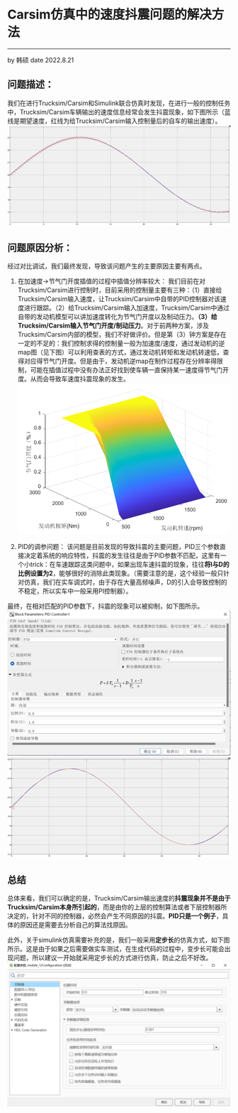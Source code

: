 # Carsim仿真中的速度抖震问题的解决方法
---
by 韩硕 
date 2022.8.21

## 问题描述：
我们在进行Trucksim/Carsim和Simulink联合仿真时发现，在进行一般的控制任务中，Trucksim/Carsim车辆输出的速度信息经常会发生抖震现象，如下图所示（蓝线是期望速度，红线为给Trucksim/Carsim输入控制量后的自车的输出速度）。
![](images/Carsim仿真中的速度抖震问题的解决方法_image_1.png)

## 问题原因分析：
经过对比调试，我们最终发现，导致该问题产生的主要原因主要有两点。
1. 在加速度->节气门开度插值的过程中插值分辨率较大：
我们目前在对Trucksim/Carsim进行控制时，目前采用的控制量主要有三种：（1）直接给Trucksim/Carsim输入速度，让Trucksim/Carsim中自带的PID控制器对该速度进行跟踪。（2）给Trucksim/Carsim输入加速度，Trucksim/Carsim中通过自带的发动机模型可以讲加速度转化为节气门开度以及制动压力。**（3）给Trucksim/Carsim输入节气门开度/制动压力**。对于前两种方案，涉及Trucksim/Carsim内部的模型，我们不好做评价。但是第（3）钟方案是存在一定的不足的：我们控制求得的控制量一般为加速度/速度，通过发动机的逆map图（见下图）可以利用查表的方式，通过发动机转矩和发动机转速低，查得对应得节气门开度。但是由于，发动机逆map在制作过程存在分辨率得限制，可能在插值过程中没有办法正好找到使车辆一直保持某一速度得节气门开度。从而会导致车速度抖震现象的发生。
![](images/Carsim仿真中的速度抖震问题的解决方法_image_2.png)

2. PID的调参问题：
该问题是目前发现的导致抖震的主要问题，PID三个参数直接决定着系统的响应特性，抖震的发生往往是由于PID参数不匹配，这里有一个小trick：在车速跟踪这类问题中，如果出现车速抖震的现象，往往**将I与D的比例设置为2**，能够很好的消除此类现象。（需要注意的是，这个经验一般只针对仿真，我们在实车调式时，由于存在大量高频噪声，D的引入会导致控制的不稳定，所以实车中一般采用PI控制器）。

最终，在相对匹配的PID参数下，抖震的现象可以被抑制，如下图所示。
![](images/Carsim仿真中的速度抖震问题的解决方法_image_3.png)
![](images/Carsim仿真中的速度抖震问题的解决方法_image_4.png)

## 总结
总体来看，我们可以确定的是，Trucksim/Carsim输出速度的**抖震现象并不是由于Trucksim/Carsim本身所引起的**，而是由你的上层的控制算法或者下层控制器所决定的，针对不同的控制器，必然会产生不同原因的抖震。**PID只是一个例子**，具体的原因还是需要去分析自己的算法找原因。

此外，关于simulink仿真需要补充的是，我们一般采用**定步长**的仿真方式，如下图所示。这是由于如果之后需要做实车测试，在生成代码的过程中，变步长可能会出现问题，所以建议一开始就采用定步长的方式进行仿真，防止之后不好改。
![](images/Carsim仿真中的速度抖震问题的解决方法_image_5.png)